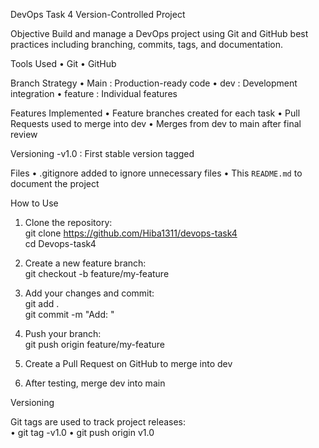 DevOps Task 4 
 Version-Controlled Project

 Objective
Build and manage a DevOps project using Git and GitHub best practices including branching, commits, tags, and documentation.

Tools Used
•	Git
•	GitHub

 Branch Strategy
•	Main : Production-ready code
•	dev : Development integration
•	feature : Individual features 

Features Implemented
•	Feature branches created for each task
•	Pull Requests used to merge into dev
•	Merges from dev to main after final review

 Versioning
-v1.0 : First stable version tagged

 Files
•	.gitignore added to ignore unnecessary files
•	This `README.md` to document the project

 How to Use
1. Clone the repository:  
   git clone https://github.com/Hiba1311/devops-task4  
   cd Devops-task4  

2. Create a new feature branch:  
   git checkout -b feature/my-feature  

3. Add your changes and commit:  
   git add .  
   git commit -m "Add: <describe your feature>"  

4. Push your branch:  
   git push origin feature/my-feature  

5. Create a Pull Request on GitHub to merge into dev  

6. After testing, merge dev into main  

Versioning

Git tags are used to track project releases:  
•	git tag -v1.0 
•	git push origin v1.0 
